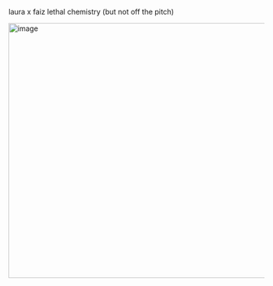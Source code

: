 laura x faiz lethal chemistry (but not off the pitch)

<img width="758" height="502" alt="image" src="https://github.com/user-attachments/assets/42d62ce0-ceb9-435b-bd83-adccd1e346ee" /> 
